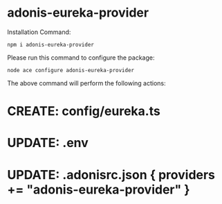 # adonis-eureka-provider

Installation Command: 

`npm i adonis-eureka-provider`

Please run this command to configure the package:

`node ace configure adonis-eureka-provider`

The above command will perform the following actions:

# CREATE: config/eureka.ts
# UPDATE: .env
# UPDATE: .adonisrc.json { providers += "adonis-eureka-provider" }
